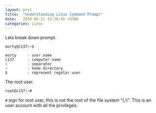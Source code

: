 ```yaml
---
layout: post
title:  "Understanding Linux Command Prompt"
date:   2020-06-21 15:36:45 +0300
categories: Linux
---
```


Lets break down prompt.

```
morty@c137:~$

morty     - user name
c137      - computer name
:         - separator
~         - home directory
$         - represent regular user
```

The root user.

```
root@c137:~#
```

`#` sign for root user, this is not the root of the file system “(`/`)”. This is an user account with all the privileges.
